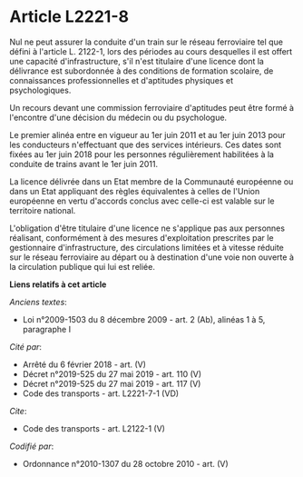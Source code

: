 # Article L2221-8

Nul ne peut assurer la conduite d'un train sur le réseau ferroviaire tel que défini à l'article L. 2122-1, lors des périodes
au cours desquelles il est offert une capacité d'infrastructure, s'il n'est titulaire d'une licence dont la délivrance est
subordonnée à des conditions de formation scolaire, de connaissances professionnelles et d'aptitudes physiques et
psychologiques. 

Un recours devant une commission ferroviaire d'aptitudes peut être formé à l'encontre d'une décision du médecin ou du
psychologue. 

Le premier alinéa entre en vigueur au 1er juin 2011 et au 1er juin 2013 pour les conducteurs n'effectuant que des services
intérieurs. Ces dates sont fixées au 1er juin 2018 pour les personnes régulièrement habilitées à la conduite de trains avant
le 1er juin 2011. 

La licence délivrée dans un Etat membre de la Communauté européenne ou dans un Etat appliquant des règles équivalentes à
celles de l'Union européenne en vertu d'accords conclus avec celle-ci est valable sur le territoire national.

L'obligation d'être titulaire d'une licence ne s'applique pas aux personnes réalisant, conformément à des mesures
d'exploitation prescrites par le gestionnaire d'infrastructure, des circulations limitées et à vitesse réduite sur le réseau
ferroviaire au départ ou à destination d'une voie non ouverte à la circulation publique qui lui est reliée.

**Liens relatifs à cet article**

_Anciens textes_:

  - Loi n°2009-1503 du 8 décembre 2009 - art. 2 (Ab), alinéas 1 à 5, paragraphe I

_Cité par_:

  - Arrêté du 6 février 2018 - art. (V)
  - Décret n°2019-525 du 27 mai 2019 - art. 110 (V)
  - Décret n°2019-525 du 27 mai 2019 - art. 117 (V)
  - Code des transports - art. L2221-7-1 (VD)

_Cite_:

  - Code des transports - art. L2122-1 (V)

_Codifié par_:

  - Ordonnance n°2010-1307 du 28 octobre 2010 - art. (V)

